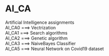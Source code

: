 # AI_CA
Artificial Intelligence assignments  
AI_CA0 ===> Vectrization<br>
AI_CA1 ===> Search algorithms<br>
AI_CA2 ===> Genetic algorithm<br>
AI_CA3 ===> NaiveBayes Classifier<br>
AI_CA5 ===> Neural Network on Covid19 dataset<br>
